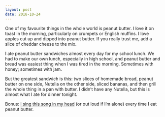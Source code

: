 ```yaml
---
layout: post
date: 2018-10-24
---
```


One of my favourite things in the whole world is peanut butter. I love it on toast in the morning, particularly on crumpets or English muffins. I love apples cut up and dipped into peanut butter. If you really trust me, add a slice of cheddar cheese to the mix. 

I ate peanut butter sandwiches almost every day for my school lunch. We had to make our own lunch, especially in high school, and peanut butter and bread was easiest thing when I was tired in the morning. Sometimes with honey; sometimes with jam. 

But the greatest sandwich is this: two slices of homemade bread, peanut butter on one side, Nutella on the other side, sliced bananas, and then grill the whole thing in a pan with butter. I didn’t have any Nutella, but this is almost what I ate for dinner tonight.

Bonus: [I sing this song in my head](https://youtu.be/dgUxeBSchws) (or out loud if I’m alone) every time I eat peanut butter.
